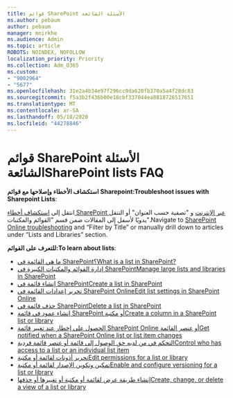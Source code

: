 ```yaml
---
title: قوائم SharePoint الأسئلة الشائعة
ms.author: pebaum
author: pebaum
manager: mnirkhe
ms.audience: Admin
ms.topic: article
ROBOTS: NOINDEX, NOFOLLOW
localization_priority: Priority
ms.collection: Adm_O365
ms.custom:
- "9002964"
- "5677"
ms.openlocfilehash: 31e2a4b34e97f296cc9da620fb370a5a4f28dc83
ms.sourcegitcommit: f5a3b2f436b00e18cbf337044ea8818726517651
ms.translationtype: MT
ms.contentlocale: ar-SA
ms.lasthandoff: 05/18/2020
ms.locfileid: "44278846"
---
```

# <a name="sharepoint-lists-faq"></a><span data-ttu-id="b2d7b-102">قوائم SharePoint الأسئلة الشائعة</span><span class="sxs-lookup"><span data-stu-id="b2d7b-102">SharePoint lists FAQ</span></span>

<span data-ttu-id="b2d7b-103">**استكشاف الأخطاء وإصلاحها مع قوائم Sharepoint:**</span><span class="sxs-lookup"><span data-stu-id="b2d7b-103">**Troubleshoot issues with Sharepoint Lists**:</span></span>

<span data-ttu-id="b2d7b-104">انتقل إلى [استكشاف أخطاء SharePoint عبر الإنترنت](https://docs.microsoft.com/sharepoint/troubleshoot/online) و "تصفية حسب العنوان" أو التنقل يدويًا لأسفل إلى المقالات ضمن قسم "القوائم والمكتبات".</span><span class="sxs-lookup"><span data-stu-id="b2d7b-104">Navigate to [SharePoint Online troubleshooting](https://docs.microsoft.com/sharepoint/troubleshoot/online) and “Filter by Title” or manually drill down to articles under “Lists and Libraries” section.</span></span>

<span data-ttu-id="b2d7b-105">**للتعرف على القوائم:**</span><span class="sxs-lookup"><span data-stu-id="b2d7b-105">**To learn about lists**:</span></span>

- [<span data-ttu-id="b2d7b-106">ما هي القائمة في SharePoint؟</span><span class="sxs-lookup"><span data-stu-id="b2d7b-106">What is a list in SharePoint?</span></span>](https://support.office.com/article/what-is-a-list-in-sharepoint-93262a88-20ad-4edc-8410-b6909b2f59a5)
- [<span data-ttu-id="b2d7b-107">إدارة القوائم والمكتبات الكبيرة في SharePoint</span><span class="sxs-lookup"><span data-stu-id="b2d7b-107">Manage large lists and libraries in SharePoint</span></span>](https://support.office.com/article/manage-large-lists-and-libraries-in-sharepoint-b8588dae-9387-48c2-9248-c24122f07c59)
- [<span data-ttu-id="b2d7b-108">إنشاء قائمة في SharePoint</span><span class="sxs-lookup"><span data-stu-id="b2d7b-108">Create a list in SharePoint</span></span>](https://support.office.com/article/create-a-list-in-sharepoint-0d397414-d95f-41eb-addd-5e6eff41b083)
- [<span data-ttu-id="b2d7b-109">تحرير إعدادات القائمة في SharePoint Online</span><span class="sxs-lookup"><span data-stu-id="b2d7b-109">Edit list settings in SharePoint Online</span></span>](https://support.microsoft.com/en-us/office/edit-list-settings-in-sharepoint-online-4d35793b-246e-42a3-990c-563a83795b7f)
- [<span data-ttu-id="b2d7b-110">حذف قائمة في SharePoint</span><span class="sxs-lookup"><span data-stu-id="b2d7b-110">Delete a list in SharePoint</span></span>](https://support.microsoft.com/en-us/office/delete-a-list-in-sharepoint-2a7bca5b-b8fd-4e5b-8f4b-2ac034f3070d)
- [<span data-ttu-id="b2d7b-111">إنشاء عمود في قائمة SharePoint أو مكتبة</span><span class="sxs-lookup"><span data-stu-id="b2d7b-111">Create a column in a SharePoint list or library</span></span>](https://support.microsoft.com/en-us/office/create-a-column-in-a-sharepoint-list-or-library-2b0361ae-1bd3-41a3-8329-269e5f81cfa2)
- [<span data-ttu-id="b2d7b-112">الحصول على إخطار عند تغيير قائمة SharePoint Online أو عنصر القائمة</span><span class="sxs-lookup"><span data-stu-id="b2d7b-112">Get notified when a SharePoint Online list or list item changes</span></span>](https://support.office.com/article/get-notified-of-list-changes-in-sharepoint-85ca9280-f4b1-485a-a49e-a593ffa62e39)
- [<span data-ttu-id="b2d7b-113">التحكم في من لديه حق الوصول إلى قائمة أو عنصر قائمة فردية</span><span class="sxs-lookup"><span data-stu-id="b2d7b-113">Control who has access to a list or an individual list item</span></span>](https://support.office.com/article/customize-permissions-for-a-sharepoint-list-or-library-02d770f3-59eb-4910-a608-5f84cc297782)
- [<span data-ttu-id="b2d7b-114">تحرير أذونات لقائمة أو مكتبة</span><span class="sxs-lookup"><span data-stu-id="b2d7b-114">Edit permissions for a list or library</span></span>](https://support.office.com/article/customize-permissions-for-a-sharepoint-list-or-library-02d770f3-59eb-4910-a608-5f84cc297782)
- [<span data-ttu-id="b2d7b-115">تمكين وتكوين الإصدار لقائمة أو مكتبة</span><span class="sxs-lookup"><span data-stu-id="b2d7b-115">Enable and configure versioning for a list or library</span></span>](https://support.office.com/article/enable-and-configure-versioning-for-a-list-or-library-1555d642-23ee-446a-990a-bcab618c7a37)
- [<span data-ttu-id="b2d7b-116">إنشاء طريقة عرض لقائمة أو مكتبة أو تغييرها أو حذفها</span><span class="sxs-lookup"><span data-stu-id="b2d7b-116">Create, change, or delete a view of a list or library</span></span>](https://support.office.com/article/create-change-or-delete-a-view-of-a-list-or-library-27ae65b8-bc5b-4949-b29b-4ee87144a9c9)
